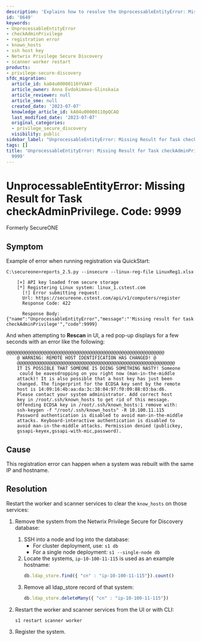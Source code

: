 ```yaml
---
description: 'Explains how to resolve the UnprocessableEntityError: Missing Result for Task checkAdminPrivilege (code 9999) when registering a rebuilt system. Provides the exact database removal steps and service restarts required to clear the issue.'
id: '8649'
keywords:
- UnprocessableEntityError
- checkAdminPrivilege
- registration error
- known_hosts
- ssh host key
- Netwrix Privilege Secure Discovery
- scanner worker restart
products:
- privilege-secure-discovery
sfdc_migration:
  article_id: ka04u00000116YVAAY
  article_owner: Anna Evdokimova-Glinskaia
  article_reviewer: null
  article_sme: null
  created_date: '2023-07-07'
  knowledge_article_id: kA04u00000110pQCAQ
  last_modified_date: '2023-07-07'
  original_categories:
  - privilege_secure_discovery
  visibility: public
sidebar_label: "UnprocessableEntityError: Missing Result for Task checkAdminPrivilege (code 9999)"
tags: []
title: 'UnprocessableEntityError: Missing Result for Task checkAdminPrivilege. Code:
  9999'
---
```


# UnprocessableEntityError: Missing Result for Task checkAdminPrivilege. Code:  9999

Formerly SecureONE

## Symptom

Example of error when running registration via QuickStart:

```
C:\secureone>reports_2.5.py --insecure --linux-reg-file LinuxReg1.xlsx

    [+] API key loaded from secure storage
    [*] Registering Linux system: linux_1.cstest.com
      [!] Error submitting request:
      Url: https://secureone.cstest.com/api/v1/computers/register
      Response Code: 422
    
      Response Body: {"name":"UnprocessableEntityError","message":"'Missing result for task checkAdminPrivilege'","code":9999}
```

And when attempting to **Rescan** in UI, a red pop-up displays for a few seconds with an error like the following:

```
@@@@@@@@@@@@@@@@@@@@@@@@@@@@@@@@@@@@@@@@@@@@@@@@@@@@@@@@@@@ 
    @ WARNING: REMOTE HOST IDENTIFICATION HAS CHANGED! @ 
    @@@@@@@@@@@@@@@@@@@@@@@@@@@@@@@@@@@@@@@@@@@@@@@@@@@@@@@@@@@ 
    IT IS POSSIBLE THAT SOMEONE IS DOING SOMETHING NASTY! Someone
     could be eavesdropping on you right now (man-in-the-middle 
    attack)! It is also possible that a host key has just been 
    changed. The fingerprint for the ECDSA key sent by the remote 
    host is 14:09:16:4b:aa:da:3c:38:04:97:f0:09:88:03:ba:d6. 
    Please contact your system administrator. Add correct host 
    key in /root/.ssh/known_hosts to get rid of this message. 
    Offending ECDSA key in /root/.ssh/known_hosts:1 remove with:
    ssh-keygen -f "/root/.ssh/known_hosts" -R 10.100.11.115 
    Password authentication is disabled to avoid man-in-the-middle
    attacks. Keyboard-interactive authentication is disabled to 
    avoid man-in-the-middle attacks. Permission denied (publickey,
    gssapi-keyex,gssapi-with-mic,password).
```

## Cause

This registration error can happen when a system was rebuilt with the same IP and hostname.

## Resolution

Restart the worker and scanner services to clear the `know_hosts` on those services:

1. Remove the system from the Netwrix Privilege Secure for Discovery database:
   1. SSH into a node and log into the database:
      - For cluster deployment, use: `s1 db`
      - For a single node deployment: `s1 --single-node db`
   2. Locate the systems, `ip-10-100-11-115` is used as an example hostname:
      ```js
      db.ldap_store.find({ "cn" : "ip-10-100-11-115"}).count()
      ```
   3. Remove all ldap_store record of that system:
      ```js
      db.ldap_store.deleteMany({ "cn" : "ip-10-100-11-115"})
      ```

2. Restart the worker and scanner services from the UI or with CLI:
   ```bash
   s1 restart scanner worker
   ```

3. Register the system.